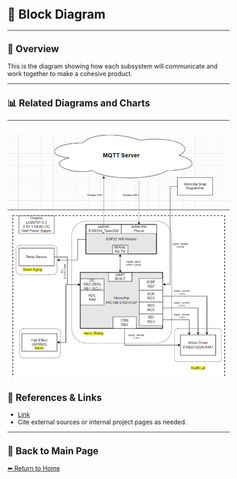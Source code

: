 # 📝 **Block Diagram**

---

## 📖 **Overview**  
This is the diagram showing how each subsystem will communicate and work together to make a cohesive product. 

---

## 📊 **Related Diagrams and Charts**  

---
![Diagram Title](./image/block-diagram.png)
---

## 🔗 **References & Links**  
- [Link](https://github.com/drone-launchpad/dronelaunchpad.github.io/blob/main/image/block-diagram.png?raw=true)  
- Cite external sources or internal project pages as needed.  

---

## 🔄 **Back to Main Page**  
[⬅️ Return to Home](./index.md)
```
